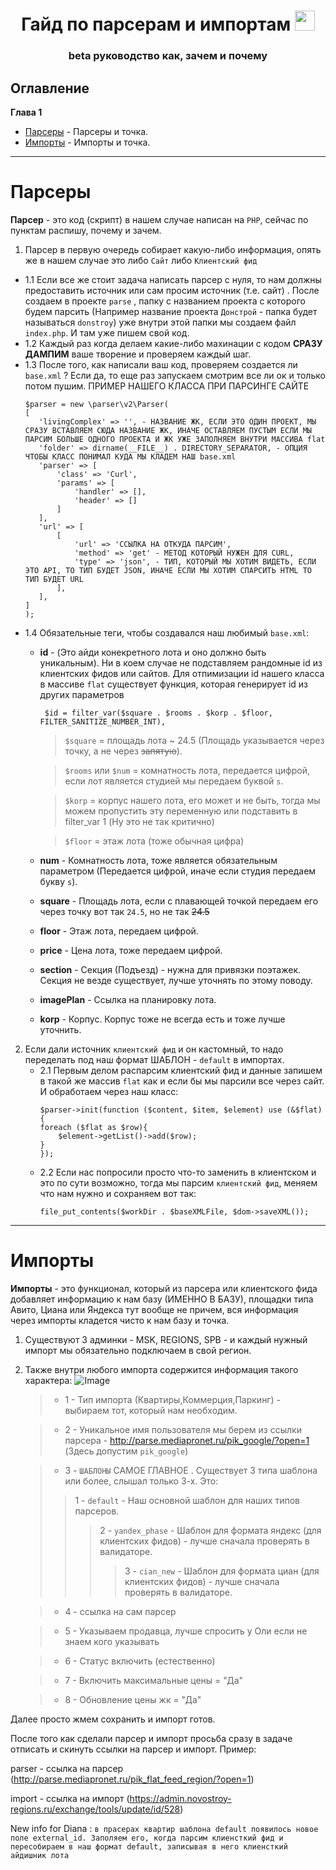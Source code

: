 <h1 align="center">Гайд по парсерам и импортам
<img src="https://github.com/blackcater/blackcater/raw/main/images/Hi.gif" height="32"/></h1>
<h3 align="center">beta руководство как, зачем и почему</h3>

## Оглавление

**Глава 1**

- [Парсеры](#Парсеры) - Парсеры и точка.
- [Импорты](#Импорты) - Импорты и точка.

____

# Парсеры

**Парсер** - это код (скрипт) в нашем случае написан на `PHP`, сейчас по пунктам распишу, почему и зачем.

1. Парсер в первую очередь собирает какую-либо информация, опять же в нашем случае это либо `Сайт` либо `Клиентский фид`
- 1.1 Если все же стоит задача написать парсер с нуля, то нам должны предоставить источник или сам просим источник (т.е. сайт)
  . После создаем в проекте `parse` , папку с названием проекта с которого будем парсить (Например название проекта `Донстрой` - папка будет называться `donstroy`) уже внутри этой папки мы создаем файл `index.php`. И  там уже пишем свой код.
- 1.2 Каждый раз когда делаем какие-либо махинации с кодом **СРАЗУ ДАМПИМ** ваше творение и проверяем каждый шаг.
- 1.3 После того, как написали ваш код, проверяем создается ли `base.xml` ? Если да, то еще раз запускаем смотрим все ли ок и только потом пушим.
  ПРИМЕР НАШЕГО КЛАССА ПРИ ПАРСИНГЕ САЙТЕ
    ```
   $parser = new \parser\v2\Parser(
   [
       'livingComplex' => '', - НАЗВАНИЕ ЖК, ЕСЛИ ЭТО ОДИН ПРОЕКТ, МЫ СРАЗУ ВСТАВЛЯЕМ СЮДА НАЗВАНИЕ ЖК, ИНАЧЕ ОСТАВЛЯЕМ ПУСТЫМ ЕСЛИ МЫ ПАРСИМ БОЛЬШЕ ОДНОГО ПРОЕКТА И ЖК УЖЕ ЗАПОЛНЯЕМ ВНУТРИ МАССИВА flat
       'folder' => dirname(__FILE__) . DIRECTORY_SEPARATOR, - ОПЦИЯ ЧТОБЫ КЛАСС ПОНИМАЛ КУДА МЫ КЛАДЕМ НАШ base.xml
       'parser' => [
           'class' => 'Curl',
           'params' => [
               'handler' => [],
               'header' => []
           ]
       ],
       'url' => [
           [
               'url' => 'ССЫЛКА НА ОТКУДА ПАРСИМ',
               'method' => 'get' - МЕТОД КОТОРЫЙ НУЖЕН ДЛЯ CURL,
               'type' => 'json', - ТИП, КОТОРЫЙ МЫ ХОТИМ ВИДЕТЬ, ЕСЛИ ЭТО API, ТО ТИП БУДЕТ JSON, ИНАЧЕ ЕСЛИ МЫ ХОТИМ СПАРСИТЬ HTML ТО ТИП БУДЕТ URL
           ],
       ],
   ]
   );
   ```
- 1.4 Обязательные теги, чтобы создавался наш любимый `base.xml`:
    - **id** - (Это айди конекретного лота и оно должно быть уникальным). Ни в коем случае не подставляем рандомные id из клиентских фидов или сайтов.
      Для отпимизации id нашего класса в массиве `flat` существует функция, которая генерирует id из других параметров
        ```
         $id = filter_var($square . $rooms . $korp . $floor, FILTER_SANITIZE_NUMBER_INT),
        ```
      >`$square` = площадь лота ~ 24.5 (Площадь указывается через точку, а не через ~~запятую~~).

      >`$rooms` или `$num` = комнатность лота, передается цифрой, если лот является студией мы передаем буквой `s`.

      >`$korp` = корпус нашего лота, его может и не быть, тогда мы можем пропустить эту переменную или подставить в filter_var 1 (Ну это не так критично)

      >`$floor` = этаж лота (тоже обычная цифра)

    - **num** - Комнатность лота, тоже является обязательным параметром (Передается цифрой, иначе если студия передаем букву `s`).
    - **square** - Площадь лота, если с плавающей точкой передаем его через точку вот так `24.5`, но не так ~~24.5~~
    - **floor** - Этаж лота, передаем цифрой.
    - **price** - Цена лота, тоже передаем цифрой.
    - **section** - Секция (Подъезд) - нужна для привязки поэтажек. Секция не везде существует, лучше уточнять по этому поводу.
    - **imagePlan** - Ссылка на планировку лота.
    - **korp** - Корпус. Корпус тоже не всегда есть и тоже лучше уточнить.

2. Если дали источник `клиентский фид` и он кастомный, то надо переделать под наш формат ШАБЛОН - `default` в импортах.
    - 2.1  Первым делом распарсим клиентский фид и данные запишем в такой же массив `flat` как и если бы мы парсили все через сайт. И обработаем через наш класс:
        ```
        $parser->init(function ($content, $item, $element) use (&$flat) {
        foreach ($flat as $row){
            $element->getList()->add($row);
        }
        });
        ```
    - 2.2 Если нас попросили просто что-то заменить в клиентском и это по сути возможно, тогда мы парсим `клиентский фид`, меняем что нам нужно и сохраняем вот так:
        ```
        file_put_contents($workDir . $baseXMLFile, $dom->saveXML());
        ```

____

# Импорты

**Импорты** - это функционал, который из парсера или клиентского фида добавляет информацию к нам базу (ИМЕННО В БАЗУ), площадки типа Авито, Циана или Яндекса тут вообще не причем, вся информация через импорты кладется чисто к нам базу и точка.

1. Существуют 3 админки - MSK, REGIONS, SPB - и каждый нужный импорт мы обязательно подключаем в свой регион.
2. Также внутри любого импорта содержится информация такого характера:
   ![Image](https://thumb.cloud.mail.ru/weblink/thumb/xw1/NzgK/3oZXN74Xo)
   > - 1 - Тип импорта (Квартиры,Коммерция,Паркинг) - выбираем тот, который нам необходим.

   > - 2 - Уникальное имя пользователя мы берем из ссылки парсера - http://parse.mediapronet.ru/pik_google/?open=1 (Здесь допустим `pik_google`)

   > - 3 - `ШАБЛОНЫ` САМОЕ ГЛАВНОЕ . Существует 3 типа шаблона или более, слышал только 3-х. Это:
   >>1 - `default` - Наш основной шаблон для наших типов парсеров.
   >>>2 - `yandex_phase` - Шаблон для формата яндекс (для клиентских фидов) - лучше сначала проверять в валидаторе.
   >>>>3 - `cian_new` - Шаблон для формата циан (для клиентских фидов) - лучше сначала проверять в валидаторе.

   > - 4 - ссылка на сам парсер

   > - 5 - Указываем продавца, лучше спросить у Оли если не знаем кого указывать

   > - 6 - Статус включить (естественно)

    > - 7 - Включить максимальные цены = "Да"

    > - 8 - Обновление цены жк = "Да" 

Далее просто жмем сохранить и импорт готов.

После того как сделали парсер и импорт просьба сразу в задаче отписать и скинуть ссылки на парсер и импорт. Пример:

parser - ссылка на парсер (http://parse.mediapronet.ru/pik_flat_feed_region/?open=1)

import - ссылка на импорт (https://admin.novostroy-regions.ru/exchange/tools/update/id/528)

New info for Diana : `в прасерах квартир шаблона default появилось новое поле external_id. Заполяем его, когда парсим клиенсткий фид и пересобираем в наш формат default, записывая в него клиенсткий айдишник лота`
